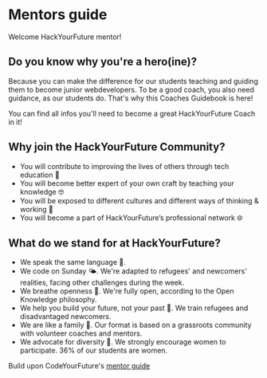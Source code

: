 # Mentors guide

Welcome HackYourFuture mentor!

## Do you know why you're a hero\(ine\)?

Because you can make the difference for our students teaching and guiding them to become junior webdevelopers. To be a good coach, you also need guidance, as our students do. That's why this Coaches Guidebook is here!

You can find all infos you'll need to become a great HackYourFuture Coach in it!

## Why join the HackYourFuture Community?

- You will contribute to improving the lives of others through tech education 🚀
- You will become better expert of your own craft by teaching your knowledge 🤓
- You will be exposed to different cultures and different ways of thinking & working 👐
- You will become a part of HackYourFuture’s professional network 🌐

## What do we stand for at HackYourFuture?

- We speak the same language 💬.
- We code on Sunday 🌤. We're adapted to refugees' and newcomers' realities, facing other challenges during the week.
- We breathe openness 👐. We're fully open, according to the Open Knowledge philosophy.
- We help you build your future, not your past 💪. We train refugees and disadvantaged newcomers.
- We are like a family 🧡. Our format is based on a grassroots community with volunteer coaches and mentors.
- We advocate for diversity 🧕. We strongly encourage women to participate. 36% of our students are women.

Build upon CodeYourFuture's [mentor guide](https://teachertraining.codeyourfuture.io/)
